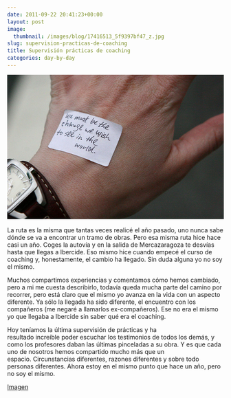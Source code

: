 ```yaml
---
date: 2011-09-22 20:41:23+00:00
layout: post
image:
  thumbnail: /images/blog/17416513_5f9397bf47_z.jpg
slug: supervision-practicas-de-coaching
title: Supervisión prácticas de coaching
categories: day-by-day
---
```


[![](/images/blog/17416513_5f9397bf47_z.jpg)](/images/blog/17416513_5f9397bf47_z.jpg)

La ruta es la misma que tantas veces realicé el año pasado, uno nunca sabe dónde se va a encontrar un tramo de obras. Pero esa misma ruta hice hace casi un año. Coges la autovía y en la salida de Mercazaragoza te desvías hasta que llegas a Ibercide. Eso mismo hice cuando empecé el curso de coaching y, honestamente, el cambio ha llegado. Sin duda alguna yo no soy el mismo.

Muchos compartimos experiencias y comentamos cómo hemos cambiado, pero a mi me cuesta describirlo, todavía queda mucha parte del camino por recorrer, pero está claro que el mismo yo avanza en la vida con un aspecto diferente. Ya sólo la llegada ha sido diferente, el encuentro con los compañeros (me negaré a llamarlos ex-compañeros). Ese no era el mismo yo que llegaba a Ibercide sin saber qué era el coaching.

Hoy teníamos la última supervisión de prácticas y ha resultado increíble poder escuchar los testimonios de todos los demás, y como los profesores daban las últimas pinceladas a su obra. Y es que cada uno de nosotros hemos compartido mucho más que un espacio. Circunstancias diferentes, razones diferentes y sobre todo personas diferentes. Ahora estoy en el mismo punto que hace un año, pero no soy el mismo.

[Imagen](http://www.flickr.com/photos/kk/17416513/)






